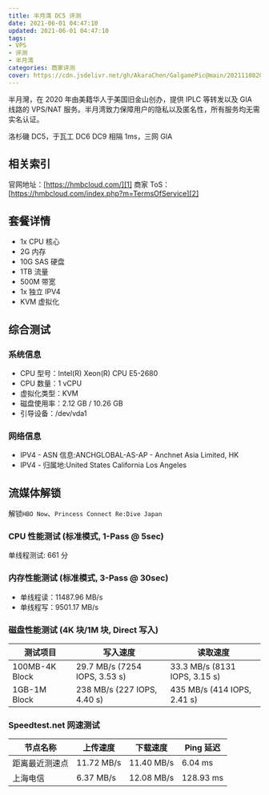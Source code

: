 ```yaml
---
title: 半月湾 DC5 评测
date: 2021-06-01 04:47:10
updated: 2021-06-01 04:47:10
tags: 
- VPS
- 评测
- 半月湾
categories: 商家评测
cover: https://cdn.jsdelivr.net/gh/AkaraChen/GalgamePic@main/20211108202210.png
---
```


半月灣，在 2020 年由美籍华人于美国旧金山创办，提供 IPLC 等转发以及 GIA 线路的 VPS/NAT 服务。半月湾致力保障用户的隐私以及匿名性，所有服务均无需实名认证。
<!--more-->

洛杉磯 DC5，于瓦工 DC6 DC9 相隔 1ms，三网 GIA

## 相关索引 ##
官网地址：[https://hmbcloud.com/][1]
商家 ToS：[https://hmbcloud.com/index.php?m=TermsOfService][2]

## 套餐详情 ##

 - 1x CPU 核心
 - 2G 内存
 - 10G SAS 硬盘
 - 1TB 流量
 - 500M 带宽
 - 1x 独立 IPV4
 - KVM 虚拟化

## 综合测试 ##

### 系统信息 ###

 - CPU 型号：Intel(R) Xeon(R) CPU E5-2680 
 - CPU 数量：1 vCPU
 - 虚拟化类型：KVM
 - 磁盘使用率：2.12 GB / 10.26 GB
 - 引导设备：/dev/vda1

### 网络信息 ###

 - IPV4 - ASN 信息:ANCHGLOBAL-AS-AP - Anchnet Asia Limited, HK
 - IPV4 - 归属地:United States California Los Angeles

## 流媒体解锁 ##

解锁`HBO Now`、`Princess Connect Re:Dive Japan`

### CPU 性能测试 (标准模式, 1-Pass @ 5sec) ###

单线程测试: 661 分

### 内存性能测试 (标准模式, 3-Pass @ 30sec) ###

 - 单线程读：11487.96 MB/s
 - 单线程写：9501.17 MB/s

### 磁盘性能测试 (4K 块/1M 块, Direct 写入) ###

| 测试项目   | 写入速度                  | 读取速度                  |
| -------------- | ----------------------------- | ----------------------------- |
| 100MB-4K Block | 29.7 MB/s (7254 IOPS, 3.53 s) | 33.3 MB/s (8131 IOPS, 3.15 s) |
| 1GB-1M Block   | 238 MB/s (227 IOPS, 4.40 s)   | 435 MB/s (414 IOPS, 2.41 s)   |

### Speedtest.net 网速测试 ###

| 节点名称   | 上传速度 | 下载速度 | Ping 延迟 |
| -------------- | ---------- | ---------- | --------- |
| 距离最近测速点 | 11.72 MB/s | 11.40 MB/s | 6.04 ms   |
| 上海电信   | 6.37 MB/s  | 12.08 MB/s | 128.93 ms |

  [1]: https://hmbcloud.com/
  [2]: https://hmbcloud.com/index.php?m=TermsOfService
